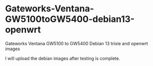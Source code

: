 # Gateworks-Ventana-GW5100toGW5400-debian13-openwrt
Gateworks Ventana GW5100 to GW5400 Debian 13 trixie and openwrt images



I will upload the debian images after testing is complete.
